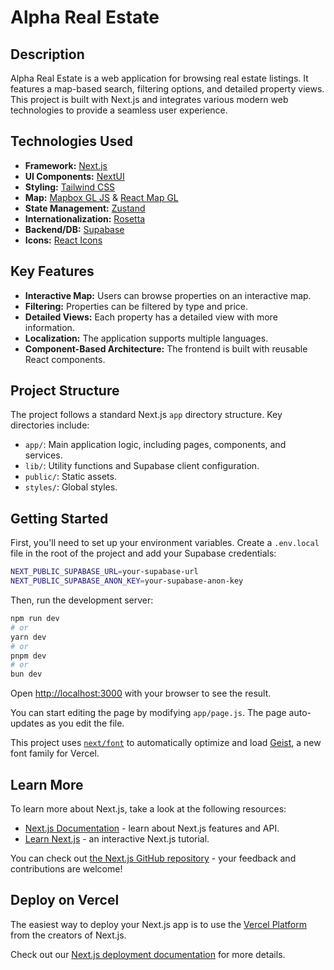 # Alpha Real Estate

## Description

Alpha Real Estate is a web application for browsing real estate listings. It features a map-based search, filtering options, and detailed property views. This project is built with Next.js and integrates various modern web technologies to provide a seamless user experience.

## Technologies Used

- **Framework:** [Next.js](https://nextjs.org/)
- **UI Components:** [NextUI](https://nextui.org/)
- **Styling:** [Tailwind CSS](https://tailwindcss.com/)
- **Map:** [Mapbox GL JS](https://www.mapbox.com/mapbox-gl-js/api/) & [React Map GL](https://visgl.github.io/react-map-gl/)
- **State Management:** [Zustand](https://github.com/pmndrs/zustand)
- **Internationalization:** [Rosetta](https://github.com/lukeed/rosetta)
- **Backend/DB:** [Supabase](https://supabase.io/)
- **Icons:** [React Icons](https://react-icons.github.io/react-icons/)

## Key Features

- **Interactive Map:** Users can browse properties on an interactive map.
- **Filtering:** Properties can be filtered by type and price.
- **Detailed Views:** Each property has a detailed view with more information.
- **Localization:** The application supports multiple languages.
- **Component-Based Architecture:** The frontend is built with reusable React components.

## Project Structure

The project follows a standard Next.js `app` directory structure. Key directories include:

-   `app/`: Main application logic, including pages, components, and services.
-   `lib/`: Utility functions and Supabase client configuration.
-   `public/`: Static assets.
-   `styles/`: Global styles.

## Getting Started

First, you'll need to set up your environment variables. Create a `.env.local` file in the root of the project and add your Supabase credentials:

```bash
NEXT_PUBLIC_SUPABASE_URL=your-supabase-url
NEXT_PUBLIC_SUPABASE_ANON_KEY=your-supabase-anon-key
```

Then, run the development server:

```bash
npm run dev
# or
yarn dev
# or
pnpm dev
# or
bun dev
```

Open [http://localhost:3000](http://localhost:3000) with your browser to see the result.

You can start editing the page by modifying `app/page.js`. The page auto-updates as you edit the file.

This project uses [`next/font`](https://nextjs.org/docs/app/building-your-application/optimizing/fonts) to automatically optimize and load [Geist](https://vercel.com/font), a new font family for Vercel.

## Learn More

To learn more about Next.js, take a look at the following resources:

- [Next.js Documentation](https://nextjs.org/docs) - learn about Next.js features and API.
- [Learn Next.js](https://nextjs.org/learn) - an interactive Next.js tutorial.

You can check out [the Next.js GitHub repository](https://github.com/vercel/next.js) - your feedback and contributions are welcome!

## Deploy on Vercel

The easiest way to deploy your Next.js app is to use the [Vercel Platform](https://vercel.com/new?utm_medium=default-template&filter=next.js&utm_source=create-next-app&utm_campaign=create-next-app-readme) from the creators of Next.js.

Check out our [Next.js deployment documentation](https://nextjs.org/docs/app/building-your-application/deploying) for more details.
